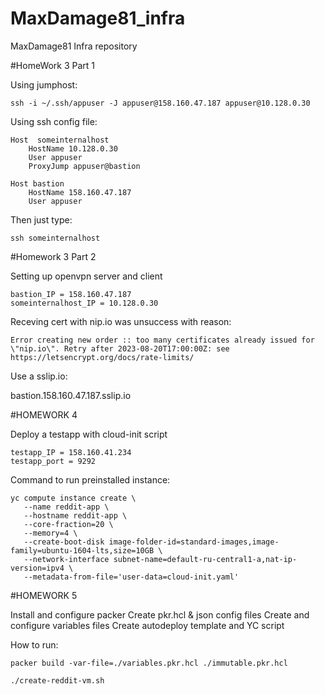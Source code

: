 # MaxDamage81_infra
MaxDamage81 Infra repository

#HomeWork 3 Part 1

Using jumphost:
```
ssh -i ~/.ssh/appuser -J appuser@158.160.47.187 appuser@10.128.0.30
```

Using ssh config file:

```
Host  someinternalhost
    HostName 10.128.0.30
    User appuser
    ProxyJump appuser@bastion

Host bastion
    HostName 158.160.47.187
    User appuser
```

Then just type:
```
ssh someinternalhost
```

#Homework 3 Part 2

Setting up openvpn server and client

```
bastion_IP = 158.160.47.187
someinternalhost_IP = 10.128.0.30
```

Receving cert with nip.io was unsuccess with reason:
```
Error creating new order :: too many certificates already issued for \"nip.io\". Retry after 2023-08-20T17:00:00Z: see https://letsencrypt.org/docs/rate-limits/
```
Use a sslip.io:

bastion.158.160.47.187.sslip.io

#HOMEWORK 4

Deploy a testapp with cloud-init script

```
testapp_IP = 158.160.41.234
testapp_port = 9292
```
Command to run preinstalled instance:
```
yc compute instance create \
   --name reddit-app \
   --hostname reddit-app \
   --core-fraction=20 \
   --memory=4 \
   --create-boot-disk image-folder-id=standard-images,image-family=ubuntu-1604-lts,size=10GB \
   --network-interface subnet-name=default-ru-central1-a,nat-ip-version=ipv4 \
   --metadata-from-file='user-data=cloud-init.yaml'
```
#HOMEWORK 5

Install and configure packer
Create pkr.hcl & json config files
Create and configure variables files
Create autodeploy template and YC script

How to run:
```
packer build -var-file=./variables.pkr.hcl ./immutable.pkr.hcl
```
```
./create-reddit-vm.sh
```
